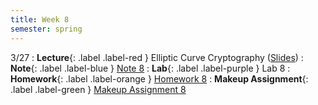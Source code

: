 ```yaml
---
title: Week 8
semester: spring
---
```


3/27
: **Lecture**{: .label .label-red } Elliptic Curve Cryptography ([Slides](https://docs.google.com/presentation/d/1oiwJQbVcxBfbEtFQrDu_FxhsRERZQxakJw1Ih2F4-TU/edit?usp=sharing))
: **Note**{: .label .label-blue } [Note 8](https://codebreakingatcal.org/assets/notes/note8.pdf)
: **Lab**{: .label .label-purple } Lab 8
: **Homework**{: .label .label-orange } [Homework 8](https://codebreakingatcal.org/assets/homework/hw8.pdf)
: **Makeup Assignment**{: .label .label-green } [Makeup Assignment 8](https://codebreakingatcal.org/assets/makeup/makeup8.pdf)